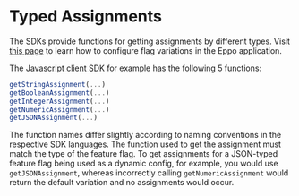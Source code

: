 # Typed Assignments

The SDKs provide functions for getting assignments by different types. Visit [this page](/feature-flagging/concepts/flag-variations) to learn how to configure flag variations in the Eppo application.

The [Javascript client SDK](/sdks/client-sdks/javascript) for example has the following 5 functions:

```javascript
getStringAssignment(...)
getBooleanAssignment(...)
getIntegerAssignment(...)
getNumericAssignment(...)
getJSONAssignment(...)
```

The function names differ slightly according to naming conventions in the respective SDK languages. The function used to get the assignment must match the type of the feature flag. To get assignments for a JSON-typed feature flag being used as a dynamic config, for example, you would use `getJSONAssignment`, whereas incorrectly calling `getNumericAssignment` would return the default variation and no assignments would occur.
